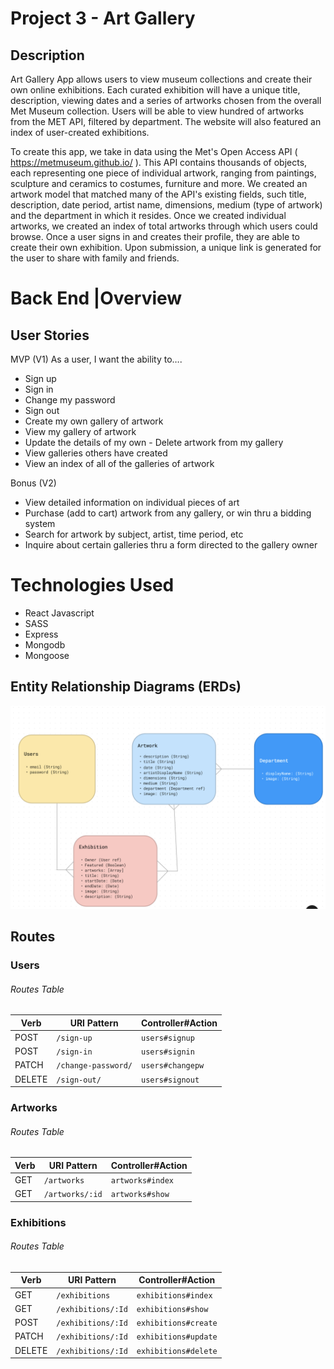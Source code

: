 # Project 3 - Art Gallery


## Description 

Art Gallery App allows users to view museum collections and create their own online exhibitions. Each curated exhibition will have a unique title, description, viewing dates and a series of artworks chosen from the overall Met Museum collection. Users will be able to view hundred of artworks from the MET API, filtered by department. The website will also featured an index of user-created exhibitions.

To create this app, we take in data using the Met's Open Access API ( https://metmuseum.github.io/ ). This API contains thousands of objects, each representing one piece of individual artwork, ranging from paintings, sculpture and ceramics to costumes, furniture and more. We created an artwork model that matched many of the API's existing fields, such title, description, date period, artist name, dimensions, medium (type of artwork) and the department in which it resides. Once we created individual artworks, we created an index of total artworks through which users could browse. Once a user signs in and creates their profile, they are able to create their own exhibition. Upon submission, a unique link is generated for the user to share with family and friends.



# Back End |Overview

## User Stories

MVP (V1)
As a user, I want the ability to….

- Sign up
- Sign in
- Change my password
- Sign out
- Create my own gallery of artwork
- View my gallery of artwork
- Update the details of my own - Delete artwork from my gallery
- View galleries others have created
- View an index of all of the galleries of artwork

Bonus (V2)

- View detailed information on individual pieces of art
- Purchase (add to cart) artwork from any gallery, or win thru a bidding system
- Search for artwork by subject, artist, time period, etc
- Inquire about certain galleries thru a form directed to the gallery owner


# Technologies Used
- React Javascript
- SASS
- Express
- Mongodb
- Mongoose



## Entity Relationship Diagrams (ERDs)

![](ERD.png)


## Routes
### Users

###### Routes Table

| Verb   | URI Pattern            | Controller#Action |
|--------|------------------------|-------------------|
| POST   | `/sign-up`             | `users#signup`    |
| POST   | `/sign-in`             | `users#signin`    |
| PATCH  | `/change-password/`    | `users#changepw`  |
| DELETE | `/sign-out/`           | `users#signout`   |


### Artworks

###### Routes Table

| Verb   | URI Pattern            | Controller#Action |
|--------|------------------------|-------------------|
| GET    | `/artworks`            | `artworks#index`  |
| GET    | `/artworks/:id`        | `artworks#show`   |


### Exhibitions

###### Routes Table

| Verb   | URI Pattern             | Controller#Action        |
|--------|-------------------------|--------------------------|
| GET    | `/exhibitions`          | `exhibitions#index`      |
| GET    | `/exhibitions/:Id`      | `exhibitions#show`       |
| POST   | `/exhibitions/:Id`      | `exhibitions#create`     |
| PATCH  | `/exhibitions/:Id`      | `exhibitions#update`     |
| DELETE | `/exhibitions/:Id`      | `exhibitions#delete`     |
